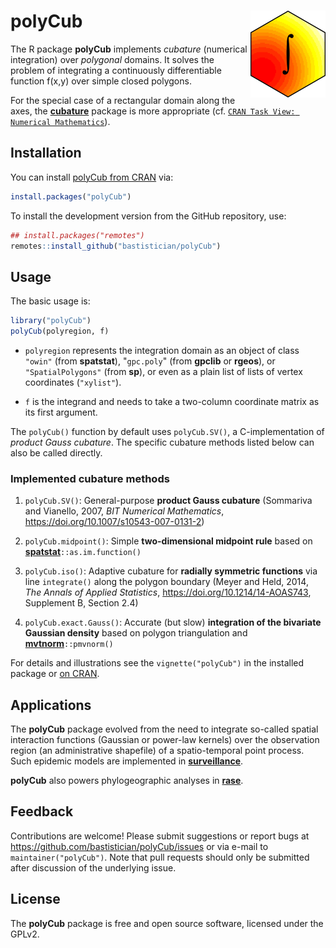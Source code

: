 
# polyCub <img src="man/figures/logo.png" align="right" alt="" width="120" />

The R package **polyCub** implements *cubature* (numerical integration)
over *polygonal* domains.
It solves the problem of integrating a continuously differentiable
function f(x,y) over simple closed polygons.

For the special case of a rectangular domain along the axes, the
[**cubature**](https://CRAN.R-project.org/package=cubature)
package is more appropriate (cf.
[`CRAN Task View: Numerical Mathematics`](https://CRAN.R-project.org/view=NumericalMathematics)).


## Installation

You can install
[polyCub from CRAN](https://CRAN.R-project.org/package=polyCub)
via:

```R
install.packages("polyCub")
```

To install the development version from the GitHub repository, use:

```R
## install.packages("remotes")
remotes::install_github("bastistician/polyCub")
```


## Usage

The basic usage is:

```r
library("polyCub")
polyCub(polyregion, f)
```

* `polyregion` represents the integration domain as an object of class
`"owin"` (from **spatstat**), "`gpc.poly`" (from **gpclib** or **rgeos**),
or `"SpatialPolygons"` (from **sp**),
or even as a plain list of lists of vertex coordinates (`"xylist"`).

* `f` is the integrand and needs to take a two-column coordinate matrix
as its first argument.

The `polyCub()` function by default uses `polyCub.SV()`,
a C-implementation of *product Gauss cubature*.
The specific cubature methods listed below can also be called directly.


### Implemented cubature methods

1. `polyCub.SV()`:
   General-purpose **product Gauss cubature**
   (Sommariva and Vianello, 2007, *BIT Numerical Mathematics*,
   <https://doi.org/10.1007/s10543-007-0131-2>)
   
2. `polyCub.midpoint()`:
   Simple **two-dimensional midpoint rule** based on
   [**spatstat**](https://CRAN.R-project.org/package=spatstat)`::as.im.function()`
   
3. `polyCub.iso()`:
   Adaptive cubature for **radially symmetric functions**
   via line `integrate()` along the polygon boundary
   (Meyer and Held, 2014, *The Annals of Applied Statistics*,
   <https://doi.org/10.1214/14-AOAS743>, Supplement B, Section 2.4)
   
4. `polyCub.exact.Gauss()`:
   Accurate (but slow) **integration of the bivariate Gaussian density**
   based on polygon triangulation and
   [**mvtnorm**](https://CRAN.R-project.org/package=mvtnorm)`::pmvnorm()`

For details and illustrations see the `vignette("polyCub")`
in the installed package or
[on CRAN](https://CRAN.R-project.org/package=polyCub/vignettes/polyCub.html).


## Applications

The **polyCub** package evolved from the need to integrate
so-called spatial interaction functions (Gaussian or power-law kernels)
over the observation region (an administrative shapefile)
of a spatio-temporal point process.
Such epidemic models are implemented in
[**surveillance**](https://CRAN.R-project.org/package=surveillance).

**polyCub** also powers phylogeographic analyses in
[**rase**](https://CRAN.R-project.org/package=rase).


## Feedback

Contributions are welcome!
Please submit suggestions or report bugs at
<https://github.com/bastistician/polyCub/issues>
or via e-mail to `maintainer("polyCub")`.
Note that pull requests should only be submitted
after discussion of the underlying issue.


## License

The **polyCub** package is free and open source software, licensed under the GPLv2.
